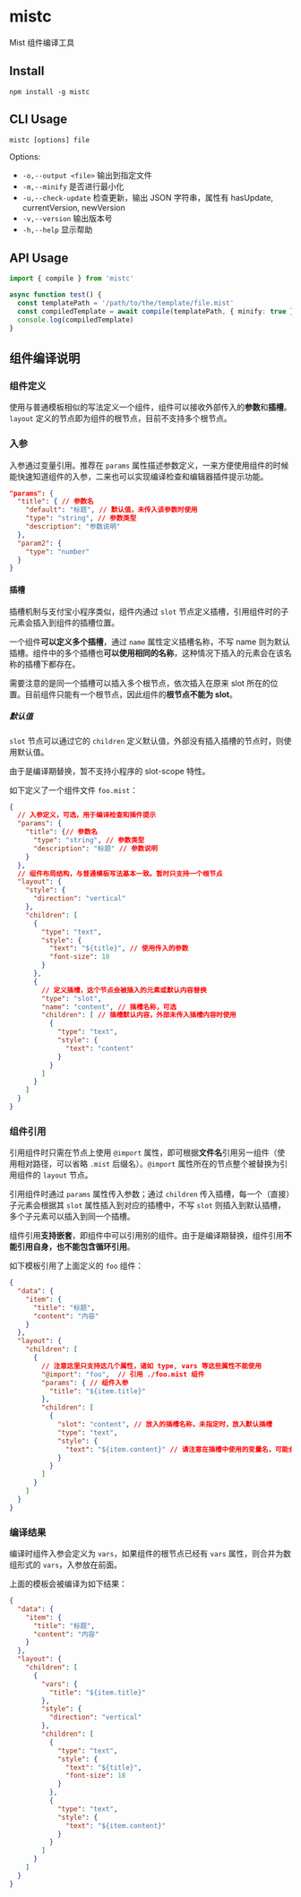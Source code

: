 # mistc

Mist 组件编译工具

## Install

```shell
npm install -g mistc
```

## CLI Usage

```shell
mistc [options] file
```

Options:
  - `-o,--output <file>`    输出到指定文件
  - `-m,--minify`           是否进行最小化
  - `-u,--check-update`     检查更新，输出 JSON 字符串，属性有 hasUpdate, currentVersion, newVersion
  - `-v,--version`          输出版本号
  - `-h,--help`             显示帮助

## API Usage

```ts
import { compile } from 'mistc'

async function test() {
  const templatePath = '/path/to/the/template/file.mist'
  const compiledTemplate = await compile(templatePath, { minify: true })
  console.log(compiledTemplate)
}
```

## 组件编译说明

### 组件定义

使用与普通模板相似的写法定义一个组件，组件可以接收外部传入的**参数**和**插槽**。`layout` 定义的节点即为组件的根节点，目前不支持多个根节点。

<a name="4Zb0h"></a>
### 入参
入参通过变量引用。推荐在 `params` 属性描述参数定义，一来方便使用组件的时候能快速知道组件的入参，二来也可以实现编译检查和编辑器插件提示功能。

```json
"params": {
  "title": { // 参数名
    "default": "标题", // 默认值，未传入该参数时使用
    "type": "string", // 参数类型
    "description": "参数说明"
  },
  "param2": {
    "type": "number"
  }
}
```

#### 插槽

插槽机制与支付宝小程序类似，组件内通过 `slot` 节点定义插槽，引用组件时的子元素会插入到组件的插槽位置。

一个组件**可以定义多个插槽**，通过 `name` 属性定义插槽名称，不写 name 则为默认插槽。组件中的多个插槽也**可以使用相同的名称**，这种情况下插入的元素会在该名称的插槽下都存在。

需要注意的是同一个插槽可以插入多个根节点，依次插入在原来 slot 所在的位置。目前组件只能有一个根节点，因此组件的**根节点不能为 slot**。

##### 默认值

`slot` 节点可以通过它的 `children` 定义默认值，外部没有插入插槽的节点时，则使用默认值。

由于是编译期替换，暂不支持小程序的 slot-scope 特性。

如下定义了一个组件文件 `foo.mist`：

```json
{
  // 入参定义，可选，用于编译检查和插件提示
  "params": {
    "title": {// 参数名
      "type": "string", // 参数类型
      "description": "标题" // 参数说明
    }
  },
  // 组件布局结构，与普通模板写法基本一致。暂时只支持一个根节点
  "layout": {
    "style": {
      "direction": "vertical"
    },
    "children": [
      {
        "type": "text",
        "style": {
          "text": "${title}", // 使用传入的参数
          "font-size": 18
        }
      },
      {
        // 定义插槽，这个节点会被插入的元素或默认内容替换
        "type": "slot",
        "name": "content", // 插槽名称，可选
        "children": [ // 插槽默认内容，外部未传入插槽内容时使用
          {
            "type": "text",
            "style": {
              "text": "content"
            }
          }
        ]
      }
    ]
  }
}
```

### 组件引用

引用组件时只需在节点上使用 `@import` 属性，即可根据**文件名**引用另一组件（使用相对路径，可以省略 `.mist` 后缀名）。`@import` 属性所在的节点整个被替换为引用组件的 `layout` 节点。

引用组件时通过 `params` 属性传入参数；通过 `children` 传入插槽，每一个（直接）子元素会根据其 `slot` 属性插入到对应的插槽中，不写 `slot` 则插入到默认插槽，多个子元素可以插入到同一个插槽。

组件引用**支持嵌套**，即组件中可以引用别的组件。由于是编译期替换，组件引用**不能引用自身，也不能包含循环引用**。

如下模板引用了上面定义的 `foo` 组件：

```json
{
  "data": {
    "item": {
      "title": "标题",
      "content": "内容"
    }
  },
  "layout": {
    "children": [
      {
        // 注意这里只支持这几个属性，诸如 type, vars 等这些属性不能使用
        "@import": "foo",  // 引用 ./foo.mist 组件
        "params": { // 组件入参
          "title": "${item.title}"
        },
        "children": [
          {
            "slot": "content", // 放入的插槽名称，未指定时，放入默认插槽
            "type": "text",
            "style": {
              "text": "${item.content}" // 请注意在插槽中使用的变量名，可能会被组件内部同名变量覆盖
            }
          }
        ]
      }
    ]
  }
}
```

### 编译结果

编译时组件入参会定义为 `vars`，如果组件的根节点已经有 `vars` 属性，则合并为数组形式的 `vars`，入参放在前面。

上面的模板会被编译为如下结果：

```json
{
  "data": {
    "item": {
      "title": "标题",
      "content": "内容"
    }
  },
  "layout": {
    "children": [
      {
        "vars": {
          "title": "${item.title}"
        },
        "style": {
          "direction": "vertical"
        },
        "children": [
          {
            "type": "text",
            "style": {
              "text": "${title}",
              "font-size": 18
            }
          },
          {
            "type": "text",
            "style": {
              "text": "${item.content}"
            }
          }
        ]
      }
    ]
  }
}
```
